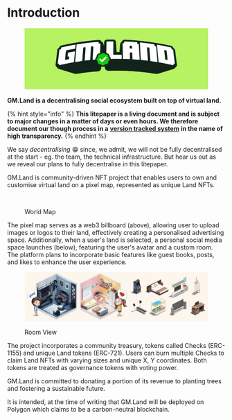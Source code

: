 # Introduction

<figure><img src=".gitbook/assets/gm.land-landscape-opensea.png" alt=""><figcaption></figcaption></figure>

**GM.Land is a decentralising social ecosystem built on top of virtual land.**

{% hint style="info" %}
**This litepaper is a living document and is subject to major changes in a matter of days or even hours. We therefore document our though process in a** [**version tracked system**](https://github.com/GM-Land/litepaper/) **in the name of high transparency.**
{% endhint %}

We say _decentralising_ 😁 since, we admit, we will not be fully decentralised at the start - eg. the team, the technical infrastructure. But hear us out as we reveal our plans to fully decentralise in this litepaper.

GM.Land is community-driven NFT project that enables users to own and customise virtual land on a pixel map, represented as unique Land NFTs.&#x20;

<figure><img src=".gitbook/assets/image (3).png" alt=""><figcaption><p>World Map</p></figcaption></figure>

The pixel map serves as a web3 billboard (above), allowing user to upload images or logos to their land, effectively creating a personalised advertising space. Additionally, when a user's land is selected, a personal social media space launches (below), featuring the user's avatar and a custom room. The platform plans to incorporate basic features like guest books, posts, and likes to enhance the user experience.

<figure><img src=".gitbook/assets/image (1) (1).png" alt=""><figcaption><p>Room View</p></figcaption></figure>

The project incorporates a community treasury, tokens called Checks (ERC-1155) and unique Land tokens (ERC-721). Users can burn multiple Checks to claim Land NFTs with varying sizes and unique X, Y coordinates. Both tokens are treated as governance tokens with voting power.

GM.Land is committed to donating a portion of its revenue to planting trees and fostering a sustainable future.

It is intended, at the time of writing that GM.Land will be deployed on Polygon which claims to be a carbon-neutral blockchain.
